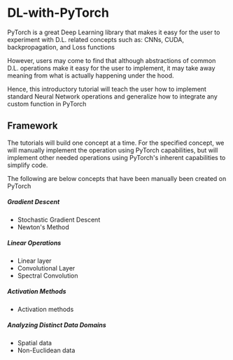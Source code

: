 # DL-with-PyTorch

PyTorch is a great Deep Learning library that makes it easy for the user to experiment with D.L. related concepts such as: CNNs, CUDA, backpropagation, and Loss functions

However, users may come to find that although abstractions of common D.L. operations make it easy for the user to implement, it may take away meaning from what is actually happening under the hood.

Hence, this introductory tutorial will teach the user how to implement standard Neural Network operations and generalize how to integrate any custom function in PyTorch

## Framework

The tutorials will build one concept at a time. For the specified concept, we will manually implement the operation using PyTorch capabilities, but will implement other needed operations using PyTorch's inherent capabilities to simplify code. 

The following are below concepts that have been manually been created on PyTorch

##### Gradient Descent

* Stochastic Gradient Descent
* Newton's Method

##### Linear Operations

* Linear layer
* Convolutional Layer
* Spectral Convolution

##### Activation Methods

* Activation methods

##### Analyzing Distinct Data Domains

* Spatial data
* Non-Euclidean data

